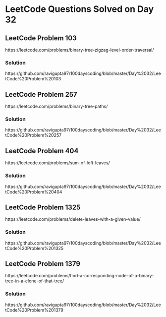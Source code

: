 # LeetCode Questions Solved on Day 32

<h2>LeetCode Problem 103</h2>  https://leetcode.com/problems/binary-tree-zigzag-level-order-traversal/
<h3>Solution</h3>  https://github.com/ravigupta97/100dayscoding/blob/master/Day%2032/LeetCode%20Problem%20103

<h2>LeetCode Problem 257</h2>  https://leetcode.com/problems/binary-tree-paths/
<h3>Solution</h3>  https://github.com/ravigupta97/100dayscoding/blob/master/Day%2032/LeetCode%20Problem%20257

<h2>LeetCode Problem 404</h2>  https://leetcode.com/problems/sum-of-left-leaves/
<h3>Solution</h3>  https://github.com/ravigupta97/100dayscoding/blob/master/Day%2032/LeetCode%20Problem%20404

<h2>LeetCode Problem 1325</h2>  https://leetcode.com/problems/delete-leaves-with-a-given-value/ 
<h3>Solution</h3>  https://github.com/ravigupta97/100dayscoding/blob/master/Day%2032/LeetCode%20Problem%201325

<h2>LeetCode Problem 1379</h2>  https://leetcode.com/problems/find-a-corresponding-node-of-a-binary-tree-in-a-clone-of-that-tree/
<h3>Solution</h3>  https://github.com/ravigupta97/100dayscoding/blob/master/Day%2032/LeetCode%20Problem%201379
